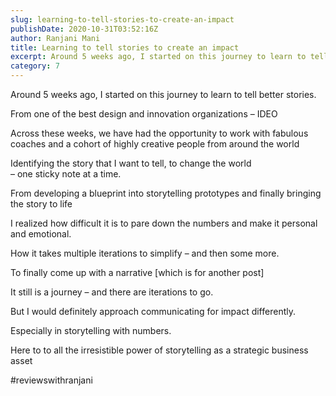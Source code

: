 ```yaml
---
slug: learning-to-tell-stories-to-create-an-impact
publishDate: 2020-10-31T03:52:16Z
author: Ranjani Mani
title: Learning to tell stories to create an impact 
excerpt: Around 5 weeks ago, I started on this journey to learn to tell better stories. From one of the best design and innovation organizations – IDEO Across these weeks, we have had the opportunity to work with fabulous coaches and a cohort of highly creative people from around the world Identifying the story that I  ... 
category: 7
---
```


Around 5 weeks ago, I started on this journey to learn to tell better stories.

From one of the best design and innovation organizations – IDEO

Across these weeks, we have had the opportunity to work with fabulous coaches and a cohort of highly creative people from around the world

Identifying the story that I want to tell, to change the world  
– one sticky note at a time.

From developing a blueprint into storytelling prototypes and finally bringing the story to life

I realized how difficult it is to pare down the numbers and make it personal and emotional.

How it takes multiple iterations to simplify – and then some more.

To finally come up with a narrative \[which is for another post\]

It still is a journey – and there are iterations to go.

But I would definitely approach communicating for impact differently.

Especially in storytelling with numbers.

Here to to all the irresistible power of storytelling as a strategic business asset

#reviewswithranjani